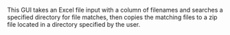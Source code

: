 This GUI takes an Excel file input with a column of filenames and searches
a specified directory for file matches, then copies the matching files to
a zip file located in a directory specified by the user.
